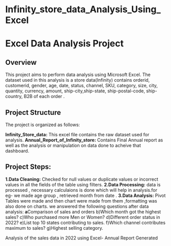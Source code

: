 # Infinity_store_data_Analysis_Using_Excel
# Excel Data Analysis Project

## Overview

This project aims to perform data analysis using Microsoft Excel. The dataset used in this analysis is a store data(Infinity) contains orderid, customerid, gender, age, date, status, channel, SKU, category, size, city, quantity, currency, amount, ship-city,ship-state, ship-postal-code, ship-country, B2B of each order  .

## Project Structure

The project is organized as follows:

**Infinity_Store_data:** This excel file contains the raw dataset used for analysis. **Annual_Report_of_Infinity_store:** Contains Final Annual report as well as the analysis or manipulation on data done to acheive that dashboard.

## Project Steps:
**1.Data Cleaning:** Checked for null values or duplicate values or incorrect values in all the fields of the table using filters.
**2.Data Processing:** data is processed , necessary calculaions is done which will help in analysis.for eg- we made age group , retrieved month from date .
**3.Data Analysis:** Pivot Tables were made and then chart were made from them ,formatting was also done on charts.
we answered the following questions after data analysis:
**a**Comparison of sales and orders
b)Which month got the highest sales?
c)Who purchased more Men or Women?
d)Different order status in 2022?
e)List top 10 states contributing to sales.
f)Which channel contributes maximum to sales?
g)Highest selling category.

Analysis of the sales data in 2022 using Excel- Annual Report Generated
